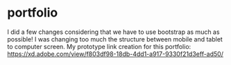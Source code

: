 # portfolio
I did a few changes considering that we have to use bootstrap as much as possible! I was changing too much the structure between mobile and tablet to computer screen.
My prototype link creation for this portfolio:
https://xd.adobe.com/view/f803df98-18db-4dd1-a917-9330f21d3eff-ad50/